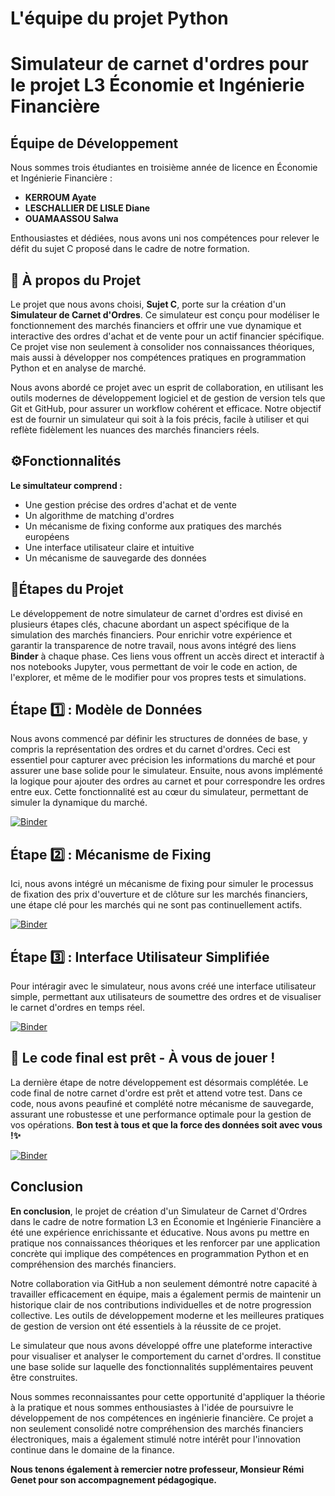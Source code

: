 # L'équipe du projet Python
# Simulateur de carnet d'ordres pour le projet L3 Économie et Ingénierie Financière
## Équipe de Développement
Nous sommes trois étudiantes en troisième année de licence en Économie et Ingénierie Financière :
- **KERROUM Ayate**
- **LESCHALLIER DE LISLE Diane**
- **OUAMAASSOU Salwa**

Enthousiastes et dédiées, nous avons uni nos compétences pour relever le défit du sujet C proposé dans le cadre de notre formation.

## 📖 À propos du Projet
Le projet que nous avons choisi, **Sujet C**, porte sur la création d'un **Simulateur de Carnet d'Ordres**. Ce simulateur est conçu pour modéliser le fonctionnement des marchés financiers et offrir une vue dynamique et interactive des ordres d'achat et de vente pour un actif financier spécifique. Ce projet vise non seulement à consolider nos connaissances théoriques, mais aussi à développer nos compétences pratiques en programmation Python et en analyse de marché.

Nous avons abordé ce projet avec un esprit de collaboration, en utilisant les outils modernes de développement logiciel et de gestion de version tels que Git et GitHub, pour assurer un workflow cohérent et efficace. Notre objectif est de fournir un simulateur qui soit à la fois précis, facile à utiliser et qui reflète fidèlement les nuances des marchés financiers réels.

## ⚙️Fonctionnalités
**Le simultateur comprend :**
- Une gestion précise des ordres d'achat et de vente
- Un algorithme de matching d'ordres
- Un mécanisme de fixing conforme aux pratiques des marchés européens
- Une interface utilisateur claire et intuitive
- Un mécanisme de sauvegarde des données


## 📔Étapes du Projet
Le développement de notre simulateur de carnet d'ordres est divisé en plusieurs étapes clés, chacune abordant un aspect spécifique de la simulation des marchés financiers. Pour enrichir votre expérience et garantir la transparence de notre travail, nous avons intégré des liens **Binder** à chaque phase. Ces liens vous offrent un accès direct et interactif à nos notebooks Jupyter, vous permettant de voir le code en action, de l'explorer, et même de le modifier pour vos propres tests et simulations.

## Étape 1️⃣ : Modèle de Données
Nous avons commencé par définir les structures de données de base, y compris la représentation des ordres et du carnet d'ordres. Ceci est essentiel pour capturer avec précision les informations du marché et pour assurer une base solide pour le simulateur. Ensuite, nous avons implémenté la logique pour ajouter des ordres au carnet et pour correspondre les ordres entre eux. Cette fonctionnalité est au cœur du simulateur, permettant de simuler la dynamique du marché.

[![Binder](https://mybinder.org/badge_logo.svg)](https://mybinder.org/v2/gh/lequipedepython/lequipedepythonprojet/main?labpath=Etape1.ipynb)

## Étape 2️⃣ : Mécanisme de Fixing
Ici, nous avons intégré un mécanisme de fixing pour simuler le processus de fixation des prix d'ouverture et de clôture sur les marchés financiers, une étape clé pour les marchés qui ne sont pas continuellement actifs.

[![Binder](https://mybinder.org/badge_logo.svg)](https://mybinder.org/v2/gh/lequipedepython/lequipedepythonprojet/main?labpath=Etape2.ipynb)

## Étape 3️⃣ : Interface Utilisateur Simplifiée
Pour intéragir avec le simulateur, nous avons créé une interface utilisateur simple, permettant aux utilisateurs de soumettre des ordres et de visualiser le carnet d'ordres en temps réel.

[![Binder](https://mybinder.org/badge_logo.svg)](https://mybinder.org/v2/gh/lequipedepython/lequipedepythonprojet/main?labpath=Etape3.ipynb)

## 🚀 Le code final est prêt - À vous de jouer !
La dernière étape de notre développement est désormais complétée. Le code final de notre carnet d'ordre est prêt et attend votre test. Dans ce code, nous avons peaufiné et complété notre mécanisme de sauvegarde, assurant une robustesse et une performance optimale pour la gestion de vos opérations.
**Bon test à tous et que la force des données soit avec vous !✨**


[![Binder](https://mybinder.org/badge_logo.svg)](https://mybinder.org/v2/gh/lequipedepython/lequipedepythonprojet/main?labpath=CodeFinal.ipynb)

## Conclusion
**En conclusion**, le projet de création d'un Simulateur de Carnet d'Ordres dans le cadre de notre formation L3 en Économie et Ingénierie Financière a été une expérience enrichissante et éducative. Nous avons pu mettre en pratique nos connaissances théoriques et les renforcer par une application concrète qui implique des compétences en programmation Python et en compréhension des marchés financiers.

Notre collaboration via GitHub a non seulement démontré notre capacité à travailler efficacement en équipe, mais a également permis de maintenir un historique clair de nos contributions individuelles et de notre progression collective. Les outils de développement moderne et les meilleures pratiques de gestion de version ont été essentiels à la réussite de ce projet.

Le simulateur que nous avons développé offre une plateforme interactive pour visualiser et analyser le comportement du carnet d'ordres. Il constitue une base solide sur laquelle des fonctionnalités supplémentaires peuvent être construites.

Nous sommes reconnaissantes pour cette opportunité d'appliquer la théorie à la pratique et nous sommes enthousiastes à l'idée de poursuivre le développement de nos compétences en ingénierie financière. Ce projet a non seulement consolidé notre compréhension des marchés financiers électroniques, mais a également stimulé notre intérêt pour l'innovation continue dans le domaine de la finance. 

**Nous tenons également à remercier notre professeur, Monsieur Rémi Genet pour son accompagnement pédagogique.**

